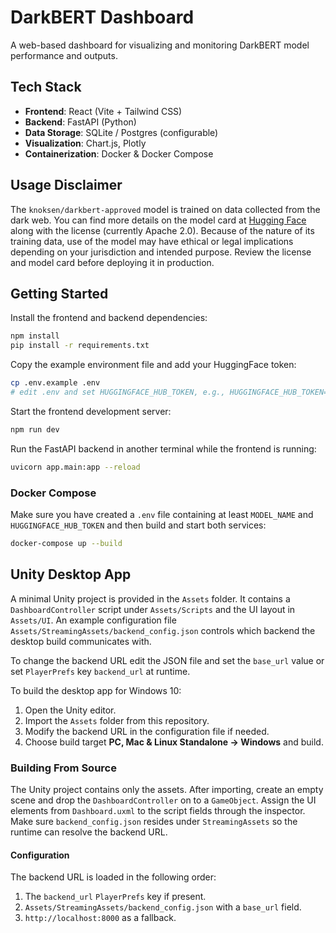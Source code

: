 # DarkBERT Dashboard

A web-based dashboard for visualizing and monitoring DarkBERT model performance and outputs.

## Tech Stack

- **Frontend**: React (Vite + Tailwind CSS)
- **Backend**: FastAPI (Python)
- **Data Storage**: SQLite / Postgres (configurable)
- **Visualization**: Chart.js, Plotly
- **Containerization**: Docker & Docker Compose

## Usage Disclaimer

The `knoksen/darkbert-approved` model is trained on data collected from the dark
web. You can find more details on the model card at
[Hugging Face](https://huggingface.co/knoksen/darkbert-approved) along with the
license (currently Apache 2.0). Because of the nature of its training data,
use of the model may have ethical or legal implications depending on your
jurisdiction and intended purpose. Review the license and model card before
deploying it in production.

## Getting Started

Install the frontend and backend dependencies:

```bash
npm install
pip install -r requirements.txt
```

Copy the example environment file and add your HuggingFace token:

```bash
cp .env.example .env
# edit .env and set HUGGINGFACE_HUB_TOKEN, e.g., HUGGINGFACE_HUB_TOKEN=your_token_here
```

Start the frontend development server:

```bash
npm run dev
```

Run the FastAPI backend in another terminal while the frontend is running:

```bash
uvicorn app.main:app --reload
```

### Docker Compose

Make sure you have created a `.env` file containing at least `MODEL_NAME` and
`HUGGINGFACE_HUB_TOKEN` and then build and start both services:

```bash
docker-compose up --build
```


## Unity Desktop App

A minimal Unity project is provided in the `Assets` folder. It contains a
`DashboardController` script under `Assets/Scripts` and the UI layout in
`Assets/UI`. An example configuration file `Assets/StreamingAssets/backend_config.json`
controls which backend the desktop build communicates with.

To change the backend URL edit the JSON file and set the `base_url` value or set
`PlayerPrefs` key `backend_url` at runtime.

To build the desktop app for Windows 10:

1. Open the Unity editor.
2. Import the `Assets` folder from this repository.
3. Modify the backend URL in the configuration file if needed.
4. Choose build target **PC, Mac & Linux Standalone → Windows** and build.

### Building From Source

The Unity project contains only the assets. After importing, create an empty
scene and drop the `DashboardController` on to a `GameObject`. Assign the UI
elements from `Dashboard.uxml` to the script fields through the inspector. Make
sure `backend_config.json` resides under `StreamingAssets` so the runtime can
resolve the backend URL.

#### Configuration

The backend URL is loaded in the following order:

1. The `backend_url` `PlayerPrefs` key if present.
2. `Assets/StreamingAssets/backend_config.json` with a `base_url` field.
3. `http://localhost:8000` as a fallback.


